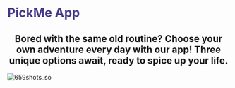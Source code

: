  # <h1 style="color: DarkSlateBlue">PickMe App</h1>

 ## <h2 style="text-align: center">Bored with the same old routine? Choose your own adventure every day with our app! Three unique options await, ready to spice up your life.</h2> 


![659shots_so](https://github.com/user-attachments/assets/12a573aa-af52-4431-bd84-a9224a4800c7)



